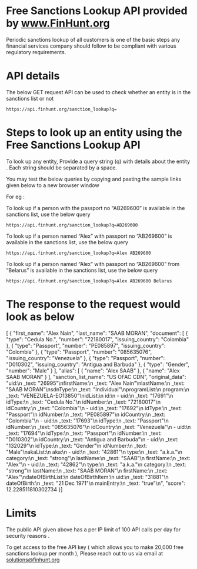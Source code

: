 # Free Sanctions Lookup API provided by www.FinHunt.org

Periodic sanctions lookup of all customers is one of the basic steps any financial services company should follow to be compliant with various regulatory requirements.

# API details

The below GET request API can be used to check whether an entity is in the sanctions list or not

    https://api.finhunt.org/sanction_lookup?q=

 
# Steps to look up an entity using the Free Sanctions Lookup API

To look up any entity, Provide a query string (q) with details about the entity . Each string should be separated by a space.

You may test the below queries by copying and pasting the sample links given below to a new browser window

For eg :

To look up if a person with the passport no “AB269600” is available in the sanctions list, use the below query

    https://api.finhunt.org/sanction_lookup?q=AB269600

To look up if a person named “Alex” with passport no “AB269600” is available in the sanctions list, use the below query

    https://api.finhunt.org/sanction_lookup?q=Alex AB269600

To look up if a person named “Alex” with passport no “AB269600” from “Belarus” is available in the sanctions list, use the below query

    https://api.finhunt.org/sanction_lookup?q=Alex AB269600 Belarus 


# The response to the request would look as below

[
  {
    "first_name": "Alex Nain",
    "last_name": "SAAB MORAN",
    "document": [
      {
        "type": "Cedula No.",
        "number": "72180017",
        "issuing_country": "Colombia"
      },
      {
        "type": "Passport",
        "number": "PE085897",
        "issuing_country": "Colombia"
      },
      {
        "type": "Passport",
        "number": "085635076",
        "issuing_country": "Venezuela"
      },
      {
        "type": "Passport",
        "number": "D010302",
        "issuing_country": "Antigua and Barbuda"
      },
      {
        "type": "Gender",
        "number": "Male"
      }
    ],
    "alias": [
      {
        "name": "Alex SAAB"
      },
      {
        "name": "Alex SAAB MORAN"
      }
    ],
    "sanction_list_name": "US OFAC CDN",
    "original_data": "uid:\n  _text: \"26995\"\nfirstName:\n  _text: \"Alex Nain\"\nlastName:\n  _text: \"SAAB MORAN\"\nsdnType:\n  _text: \"Individual\"\nprogramList:\n  program:\n    _text: \"VENEZUELA-EO13850\"\nidList:\n  id:\n    - uid:\n        _text: \"17691\"\n      idType:\n        _text: \"Cedula No.\"\n      idNumber:\n        _text: \"72180017\"\n      idCountry:\n        _text: \"Colombia\"\n    - uid:\n        _text: \"17692\"\n      idType:\n        _text: \"Passport\"\n      idNumber:\n        _text: \"PE085897\"\n      idCountry:\n        _text: \"Colombia\"\n    - uid:\n        _text: \"17693\"\n      idType:\n        _text: \"Passport\"\n      idNumber:\n        _text: \"085635076\"\n      idCountry:\n        _text: \"Venezuela\"\n    - uid:\n        _text: \"17694\"\n      idType:\n        _text: \"Passport\"\n      idNumber:\n        _text: \"D010302\"\n      idCountry:\n        _text: \"Antigua and Barbuda\"\n    - uid:\n        _text: \"132029\"\n      idType:\n        _text: \"Gender\"\n      idNumber:\n        _text: \"Male\"\nakaList:\n  aka:\n    - uid:\n        _text: \"42861\"\n      type:\n        _text: \"a.k.a.\"\n      category:\n        _text: \"strong\"\n      lastName:\n        _text: \"SAAB\"\n      firstName:\n        _text: \"Alex\"\n    - uid:\n        _text: \"42862\"\n      type:\n        _text: \"a.k.a.\"\n      category:\n        _text: \"strong\"\n      lastName:\n        _text: \"SAAB MORAN\"\n      firstName:\n        _text: \"Alex\"\ndateOfBirthList:\n  dateOfBirthItem:\n    uid:\n      _text: \"31881\"\n    dateOfBirth:\n      _text: \"21 Dec 1971\"\n    mainEntry:\n      _text: \"true\"\n",
    "score": 12.228511810302734
  }]



# Limits

The public API given above has a per IP limit of 100 API calls per day for security reasons .

To get access to the free API key ( which allows you to make 20,000 free sanctions lookup per month  ), Please reach out to us via email at solutions@finhunt.org
